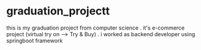 # graduation_projectt
this is my graduation project from computer science . it's e-commerce project (virtual try on --> Try & Buy) . i worked as backend developer using springboot framework
